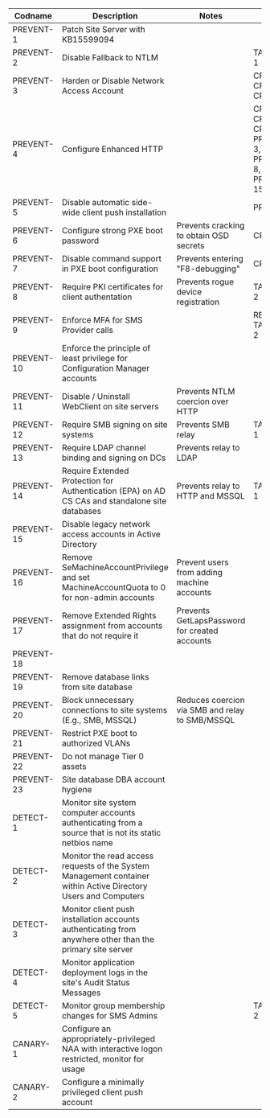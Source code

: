| Codname | Description | Notes | Links | Status |
|---------|-------------|-------| ----- | ------ |
| PREVENT-1 | Patch Site Server with KB15599094 | |  | QA
| PREVENT-2 | Disable Fallback to NTLM | | TAKEOVER-1| QA
| PREVENT-3 | Harden or Disable Network Access Account | | CRED-1, CRED-2, CRED-3 | QA
| PREVENT-4 | Configure Enhanced HTTP | | CRED-2, CRED-3, CRED-4, PREVENT-3, PREVENT-8, PREVENT-15| QA
| PREVENT-5 | Disable automatic side-wide client push installation | | PREVENT-2 | QA
| PREVENT-6 | Configure strong PXE boot password | Prevents cracking to obtain OSD secrets | CRED-1 | QA
| PREVENT-7 | Disable command support in PXE boot configuration| Prevents entering "F8-debugging" | CRED-1 | QA
| PREVENT-8 | Require PKI certificates for client authentation | Prevents rogue device registration | TAKEOVER-2 |
| PREVENT-9 | Enforce MFA for SMS Provider calls | | RECON-4, TAKEOVER-2 |
| PREVENT-10 | Enforce the principle of least privilege for Configuration Manager accounts | | | QA
| PREVENT-11 | Disable / Uninstall WebClient on site servers  | Prevents NTLM coercion over HTTP | | QA
| PREVENT-12 | Require SMB signing on site systems | Prevents SMB relay | TAKEOVER-1 |
| PREVENT-13 | Require LDAP channel binding and signing on DCs | Prevents relay to LDAP
| PREVENT-14 | Require Extended Protection for Authentication (EPA) on AD CS CAs and standalone site databases | Prevents relay to HTTP and MSSQL | TAKEOVER-1
| PREVENT-15 | Disable legacy network access accounts in Active Directory |
| PREVENT-16 | Remove SeMachineAccountPrivilege and set MachineAccountQuota to 0 for non-admin accounts | Prevent users from adding machine accounts
| PREVENT-17 | Remove Extended Rights assignment from accounts that do not require it | Prevents GetLapsPassword for created accounts |
| PREVENT-18 | 
| PREVENT-19 | Remove database links from site database |
| PREVENT-20 | Block unnecessary connections to site systems (E.g., SMB, MSSQL) | Reduces coercion via SMB and relay to SMB/MSSQL
| PREVENT-21 | Restrict PXE boot to authorized VLANs | | | QA
| PREVENT-22 | Do not manage Tier 0 assets |
| PREVENT-23 | Site database DBA account hygiene
| DETECT-1 | Monitor site system computer accounts authenticating from a source that is not its static netbios name | | | X
| DETECT-2 | Monitor the read access requests of the System Management container within Active Directory Users and Computers | | | X
| DETECT-3 | Monitor client push installation accounts authenticating from anywhere other than the primary site server |
| DETECT-4 | Monitor application deployment logs in the site's Audit Status Messages |
| DETECT-5 | Monitor group membership changes for SMS Admins | | TAKEOVER-2 |
| CANARY-1 | Configure an appropriately-privileged NAA with interactive logon restricted, monitor for usage |
| CANARY-2 | Configure a minimally privileged client push account
